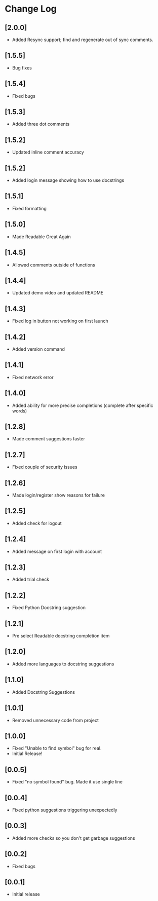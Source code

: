 # Change Log

## [2.0.0]

- Added Resync support; find and regenerate out of sync comments.

## [1.5.5]

- Bug fixes

## [1.5.4]

- Fixed bugs

## [1.5.3]

- Added three dot comments

## [1.5.2]

- Updated inline comment accuracy

## [1.5.2]

- Added login message showing how to use docstrings

## [1.5.1]

- Fixed formatting

## [1.5.0]

- Made Readable Great Again

## [1.4.5]

- Allowed comments outside of functions

## [1.4.4]

- Updated demo video and updated README

## [1.4.3]

- Fixed log in button not working on first launch

## [1.4.2]

- Added version command

## [1.4.1]

- Fixed network error

## [1.4.0]

- Added ability for more precise completions (complete after specific words)

## [1.2.8]

- Made comment suggestions faster

## [1.2.7]

- Fixed couple of security issues

## [1.2.6]

- Made login/register show reasons for failure

## [1.2.5]

- Added check for logout

## [1.2.4]

- Added message on first login with account

## [1.2.3]

- Added trial check

## [1.2.2]

- Fixed Python Docstring suggestion

## [1.2.1]

- Pre select Readable docstring completion item

## [1.2.0]

- Added more languages to docstring suggestions

## [1.1.0]

- Added Docstring Suggestions

## [1.0.1]

- Removed unnecessary code from project

## [1.0.0]

- Fixed "Unable to find symbol" bug for real.
- Initial Release!

## [0.0.5]

- Fixed "no symbol found" bug. Made it use single line

## [0.0.4]

- Fixed python suggestions triggering unexpectedly

## [0.0.3]

- Added more checks so you don't get garbage suggestions

## [0.0.2]

- Fixed bugs

## [0.0.1]

- Initial release
